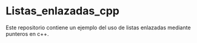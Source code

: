 # Listas_enlazadas_cpp
Este repositorio contiene un ejemplo del uso de listas enlazadas mediante punteros en c++. 
